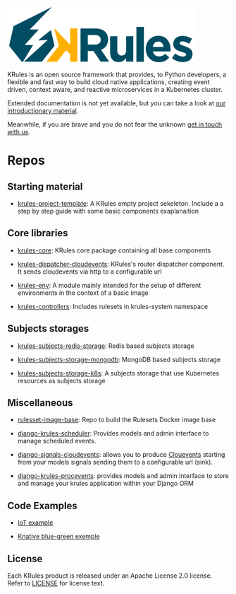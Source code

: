 ![](.support/krules_ext_logo.png)

KRules is an open source framework that provides, to Python developers, a flexible and fast way to build cloud native applications, 
creating event driven, context aware, and reactive microservices in a Kubernetes cluster.

Extended documentation is not yet available, but you can take a look at [our introductionary material](https://intro.krules.io).

Meanwhile, if you are brave and you do not fear the unknown [get in touch with us](mailto:info@airspot.tech). 

# Repos

## Starting material

- [krules-project-template](https://github.com/airspot-dev/krules-project-template): A KRules empty project sekeleton. Include a a step by step guide with some basic components exaplanaition

## Core libraries

- [krules-core](https://github.com/airspot-dev/krules-core): KRules core package containing all base components

- [krules-dispatcher-cloudevents](https://github.com/airspot-dev/krules-dispatcher-cloudevents): KRules's router dispatcher component.
It sends cloudevents via http to a configurable url

- [krules-env](https://github.com/airspot-dev/krules-env): A module mainly intended for the setup of different environments in the context of a basic image

- [krules-controllers](https://github.com/airspot-dev/krules-controllers): Includes rulesets in krules-system namespace

## Subjects storages

- [krules-subjects-redis-storage](https://github.com/airspot-dev/krules-subjects-storage-redis): Redis based subjects storage

- [krules-subjects-storage-mongodb](https://github.com/airspot-dev/krules-subjects-storage-mongodb): MongoDB based subjects storage

- [krules-subjects-storage-k8s](https://github.com/airspot-dev/krules-subjects-storage-k8s): A subjects storage that use Kubernetes resources as subjects storage 

## Miscellaneous

- [rulesset-image-base](https://github.com/airspot-dev/rulesset-image-base): Repo to build the Rulesets Docker image base 

- [django-krules-scheduler](https://github.com/airspot-dev/django-krules-scheduler): Provides models and admin interface to manage scheduled events.

- [django-signals-cloudevents](https://github.com/airspot-dev/django-signals-cloudevents): allows you to produce [Clouevents](https://cloudevents.io/) starting from your models signals sending them to a configurable url (sink).

- [django-krules-procevents](https://github.com/airspot-dev/django-krules-procevents): provides models and admin interface to store and manage your krules application within your Django ORM

## Code Examples

- [IoT example](https://github.com/airspot-dev/iot-demo)

- [Knative blue-green exemple](https://github.com/airspot-dev/knative-bluegreen-demo)

## License

Each KRules product is released under an Apache License 2.0 license. Refer to [LICENSE](.support/LICENSE) for license text.

